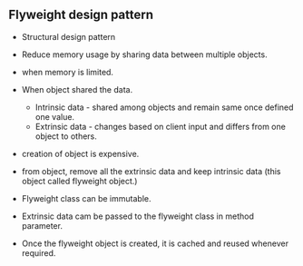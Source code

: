 ## Flyweight design pattern 

* Structural design pattern
* Reduce memory usage by sharing data between multiple objects.

* when memory is limited. 
* When object shared the data. 
  * Intrinsic data - shared among objects and remain same once defined one value. 
  * Extrinsic data - changes based on client input and differs from one object to others.
* creation of object is expensive. 


* from object, remove all the extrinsic data and keep intrinsic data (this object called flyweight object.)
* Flyweight class can be immutable. 
* Extrinsic data cam be passed to the flyweight class in method parameter. 
* Once the flyweight object is created, it is cached and reused whenever required. 

